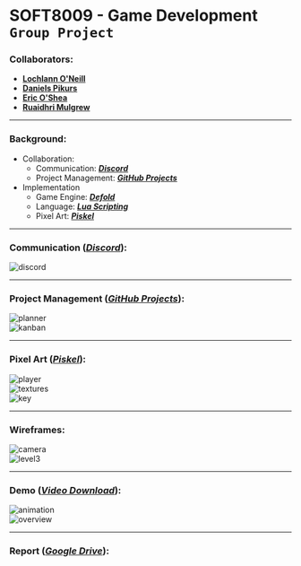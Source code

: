 <!--https://github.com/darsaveli/Readme-Markdown-Syntax-->
<!--https://github.com/ikatyang/emoji-cheat-sheet/blob/master/README.md-->

# SOFT8009 - Game Development `Group Project`

### Collaborators:
* **[Lochlann O'Neill](https://github.com/lochlannoneill)**  
* **[Daniels Pikurs](https://github.com/danielspikurs)**  
* **[Eric O'Shea](https://github.com/ericosheacork)**  
* **[Ruaidhri Mulgrew](https://github.com/RuaidhriMulgrew)**  

-----

### Background:
* Collaboration:
  * Communication: ***[Discord](https://discord.gg/SKTmfVWEtJ)***
  * Project Management: ***[GitHub Projects](https://github.com/users/lochlannoneill/projects/2)***
* Implementation
  * Game Engine: ***[Defold](https://defold.com/)***  
  * Language: ***[Lua Scripting](https://www.lua.org/)***  
  * Pixel Art: ***[Piskel](https://www.piskelapp.com/)***  

-----

### Communication **(*[Discord](https://discord.gg/SKTmfVWEtJ)*)**:
![discord](https://github.com/lochlannoneill/SOFT8009-GameDevelopment-Group/blob/main/Report/Screenshots/discord.png?raw=true)  

-----

### Project Management **(*[GitHub Projects](https://github.com/users/lochlannoneill/projects/2)*)**:
![planner](https://github.com/lochlannoneill/SOFT8009-Game-Development/blob/main/Report/Screenshots/Planner.PNG?raw=true)  
![kanban](https://github.com/lochlannoneill/SOFT8009-Game-Development/blob/main/Report/Screenshots/Kanban.PNG?raw=true)  

-----

### Pixel Art **(*[Piskel](https://www.piskelapp.com/)*)**:
![player](https://github.com/lochlannoneill/SOFT8009-GameDevelopment-Group/blob/main/Report/Screenshots/art_player2.png)  
![textures](https://github.com/lochlannoneill/SOFT8009-GameDevelopment-Group/blob/main/Report/Screenshots/art_textures.png)  
![key](https://github.com/lochlannoneill/SOFT8009-GameDevelopment-Group/blob/main/Report/Screenshots/art_key.png)  

-----

### Wireframes:
![camera](https://github.com/lochlannoneill/SOFT8009-GameDevelopment-Group/blob/main/Report/Screenshots/wireframe_camera.png)  
![level3](https://github.com/lochlannoneill/SOFT8009-GameDevelopment-Group/blob/main/Report/Screenshots/wireframe_level3.png)  

-----

### Demo **(*[Video Download](https://github.com/lochlannoneill/SOFT8009-Game-Development-Group/blob/main/demo_video.mp4)*)**:
![animation](https://github.com/lochlannoneill/SOFT8009-GameDevelopment-Group/blob/main/Report/Screenshots/animation_key.png)  
![overview](https://github.com/lochlannoneill/SOFT8009-GameDevelopment-Group/blob/main/Report/Screenshots/overview.png)  

-----

### Report **(*[Google Drive](https://docs.google.com/document/d/1LDDofAmBIzmuovxZfRPw5pQWtj--uftGkp9igMtl8As/edit?usp=sharing)*)**:

